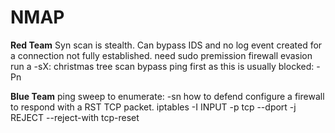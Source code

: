 # NMAP

**Red Team**
	Syn scan is stealth. Can bypass IDS and no log event created for a connection not fully established. need sudo premission
	firewall evasion
		run a -sX: christmas tree scan
	bypass ping first as this is usually blocked: -Pn
	
**Blue Team**
	ping sweep to enumerate: -sn
  how to defend
	configure a firewall to respond with a RST TCP packet.
		iptables -I INPUT -p tcp --dport <port> -j REJECT --reject-with tcp-reset

